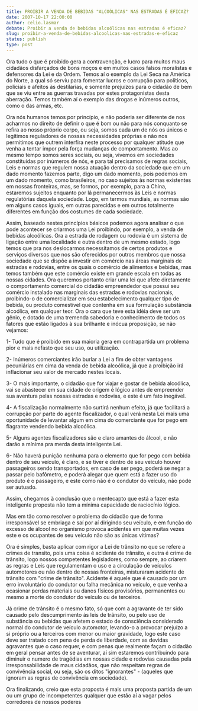 ```yaml
---
title: PROIBIR A VENDA DE BEBIDAS "ALCOÓLICAS" NAS ESTRADAS É EFICAZ?
date: 2007-10-17 22:00:00
author: celio.lasmar
debate: Proibir a venda de bebidas alcoólicas nas estradas é eficaz?
slug: proibir-a-venda-de-bebidas-alcoolicas-nas-estradas-e-eficaz
status: publish 
type: post
---
```


Ora tudo o que é proibido gera a contravenção, e lucro para muitos maus cidadãos disfarçados de bons moços e em muitos casos falsos moralistas e defensores da Lei e da Ordem. Temos aí o exemplo da Lei Seca na América do Norte, a qual só serviu para fomentar lucros e corrupção para políticos, policiais e afeitos às destilarias, e somente prejuízos para o cidadão de bem que se viu entre as guerras travadas por estes protagonistas desta aberração. Temos também aí o exemplo das drogas e inúmeros outros, como o das armas, etc.  

Ora nós humanos temos por princípio, e não poderia ser diferente de nos acharmos no direito de definir o que é bom ou não para nós conquanto se refira ao nosso próprio corpo, ou seja, somos cada um de nós os únicos e legítimos reguladores de nossas necessidades próprias e não nos permitimos que outrem interfira neste processo por qualquer atitude que venha a tentar impor pela força mudanças de comportamento. Mas ao mesmo tempo somos seres sociais, ou seja, vivemos em sociedades constituídas por inúmeros de nós, e para tal precisamos de regras sociais, Leis e normas que regulem nossa atuação dentro da sociedade que em um dado momento fazemos parte, digo um dado momento, pois podemos em um dado momento, como brasileiros, no caso sujeitos às normas existentes em nossas fronteiras, mas, se formos, por exemplo, para a China, estaremos sujeitos enquanto por lá permanecermos às Leis e normas regulatórias daquela sociedade. Logo, em termos mundiais, as normas são em alguns casos iguais, em outras parecidas e em outros totalmente diferentes em função dos costumes de cada sociedade.  

Assim, baseado nestes princípios básicos podemos agora analisar o que pode acontecer se criarmos uma Lei proibindo, por exemplo, a venda de bebidas alcoólicas. Ora a estrada de rodagem ou rodovia é um sistema de ligação entre uma localidade e outra dentro de um mesmo estado, logo temos que pra nos deslocarmos necessitamos de certos produtos e serviços diversos que nos são oferecidos por outros membros que nossa sociedade que se dispõe a investir em comércio nas áreas marginais de estradas e rodovias, entre os quais o comércio de alimentos e bebidas, mas temos também que este comércio existe em grande escala em todas as nossas cidades. Ora queremos portanto criar uma lei que afete diretamente o comportamento comercial do cidadão empreendedor que possui seu comércio instalado nas marginais das estradas e rodovias nacionais, proibindo-o de comercializar em seu estabelecimento qualquer tipo de bebida, ou produto comestível que contenha em sua formulação substância alcoólica, em qualquer teor. Ora o cara que teve esta idéia deve ser um gênio, e dotado de uma tremenda sabedoria e conhecimento de todos os fatores que estão ligados à sua brilhante e inócua proposição, se não vejamos:  

1- Tudo que é proibido em sua maioria gera em contrapartida um problema pior e mais nefasto que seu uso, ou utilização.  

2- Inúmeros comerciantes irão burlar a Lei a fim de obter vantagens pecuniárias em cima da venda de bebida alcoólica, já que a proibição irá inflacionar seu valor de mercado nestes locais.  

3- O mais importante, o cidadão que for viajar e gostar de bebida alcoólica, vai se abastecer em sua cidade de origem é lógico antes de empreender sua aventura pelas nossas estradas e rodovias, e este é um fato inegável.  

4- A fiscalização normalmente não surtirá nenhum efeito, já que facilitará a corrupção por parte do agente fiscalizador, o qual verá nesta Lei mais uma oportunidade de levantar algum em cima do comerciante que for pego em flagrante vendendo bebida alcoólica.  

5- Alguns agentes fiscalizadores são e claro amantes do álcool, e não darão a mínima pra merda desta inteligente Lei.  

6- Não haverá punição nenhuma para o elemento que for pego com bebida dentro de seu veículo, é claro, e se tiver e dentro de seu veículo houver passageiros sendo transportados, em caso de ser pego, poderá se negar a passar pelo bafômetro, e poderá alegar que quem está a fazer uso do produto é o passageiro, e este como não é o condutor do veículo, não pode ser autuado.  

Assim, chegamos à conclusão que o mentecapto que está a fazer esta inteligente proposta não tem a mínima capacidade de raciocínio lógico.  

Mas em tão como resolver o problema do cidadão que de forma irresponsável se embriaga e saí por aí dirigindo seu veículo, e em função do excesso de álcool no organismo provoca acidentes em que muitas vezes este e os ocupantes de seu veículo não são as únicas vitimas?  

Ora é simples, basta aplicar com rigor a Lei de trânsito no que se refere a crimes de transito, pois uma coisa é acidente de trânsito, e outra é crime de trânsito, logo nossos competentes legisladores, como sempre, ao criarem as regras e Leis que regulamentam o uso e a circulação de veículos automotores ou não dentro de nossas fronteiras, misturaram acidente de trânsito com "crime de trânsito". Acidente é aquele que é causado por um erro involuntário do condutor ou falha mecânica no veículo, e que venha a ocasionar perdas materiais ou danos físicos provisórios, permanentes ou mesmo a morte do condutor do veículo ou de terceiros.  

Já crime de trânsito é o mesmo fato, só que com a agravante de ter sido causado pelo descumprimento às leis de trânsito, ou pelo uso de substância ou bebidas que afetem o estado de consciência considerado normal do condutor de veículo automotor, levando-o a provocar prejuízo a si próprio ou a terceiros com menor ou maior gravidade, logo este caso deve ser tratado com pena de perda de liberdade, com as devidas agravantes que o caso requer, e com penas que realmente façam o cidadão em geral pensar antes de se aventurar, aí sim estaremos contribuindo para diminuir o numero de tragédias em nossas cidade e rodovias causadas pela irresponsabilidade de maus cidadãos, que não respeitam regras de convivência social, ou seja, são os ditos "ignorantes" - (aqueles que ignoram as regras de convivência em sociedade).  

Ora finalizando, creio que esta proposta é mais uma proposta partida de um ou um grupo de incompetentes qualquer que estão aí a vagar pelos corredores de nossos poderes
